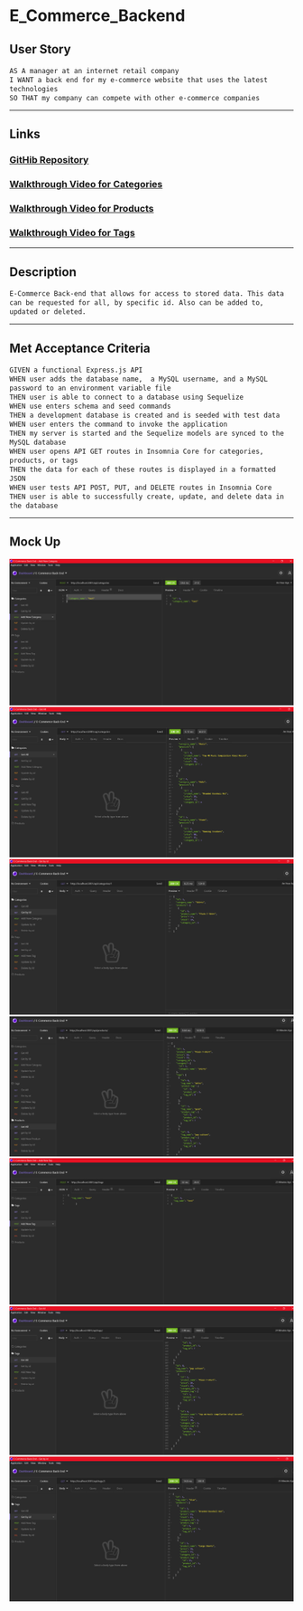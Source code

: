 # E_Commerce_Backend

## User Story
```
AS A manager at an internet retail company
I WANT a back end for my e-commerce website that uses the latest technologies
SO THAT my company can compete with other e-commerce companies
```
---
## Links
### [GitHib Repository](https://github.com/beyondcommitted/E_Commerce_Backend)
### [Walkthrough Video for Categories](https://youtu.be/Ya9FqX-T-aU)
### [Walkthrough Video for Products](https://youtu.be/Oj8iJloLCMg)
### [Walkthrough Video for Tags](https://youtu.be/Wk5brGghewY)
---
## Description
```
E-Commerce Back-end that allows for access to stored data. This data can be requested for all, by specific id. Also can be added to, updated or deleted.
```
---
## Met Acceptance Criteria
```
GIVEN a functional Express.js API
WHEN user adds the database name,  a MySQL username, and a MySQL password to an environment variable file
THEN user is able to connect to a database using Sequelize
WHEN use enters schema and seed commands
THEN a development database is created and is seeded with test data
WHEN user enters the command to invoke the application
THEN my server is started and the Sequelize models are synced to the MySQL database
WHEN user opens API GET routes in Insomnia Core for categories, products, or tags
THEN the data for each of these routes is displayed in a formatted JSON
WHEN user tests API POST, PUT, and DELETE routes in Insomnia Core
THEN user is able to successfully create, update, and delete data in the database
```
---
## Mock Up
![Screenshots](https://github.com/beyondcommitted/E_Commerce_Backend/blob/main/Develop/Assets/Images/categoriesAddNew.png?raw=true)
![Screenshots](https://github.com/beyondcommitted/E_Commerce_Backend/blob/main/Develop/Assets/Images/categoriesGetAll.png?raw=true)
![Screenshots](https://github.com/beyondcommitted/E_Commerce_Backend/blob/main/Develop/Assets/Images/categoriesGetById.png?raw=true)
![Screenshots](https://github.com/beyondcommitted/E_Commerce_Backend/blob/main/Develop/Assets/Images/productsGetAll.png?raw=true)
![Screenshots](https://github.com/beyondcommitted/E_Commerce_Backend/blob/main/Develop/Assets/Images/tagsAddNew.png?raw=true)
![Screenshots](https://github.com/beyondcommitted/E_Commerce_Backend/blob/main/Develop/Assets/Images/tagsGetAll.png?raw=true)
![Screenshots](https://github.com/beyondcommitted/E_Commerce_Backend/blob/main/Develop/Assets/Images/tagsGetById.png?raw=true)